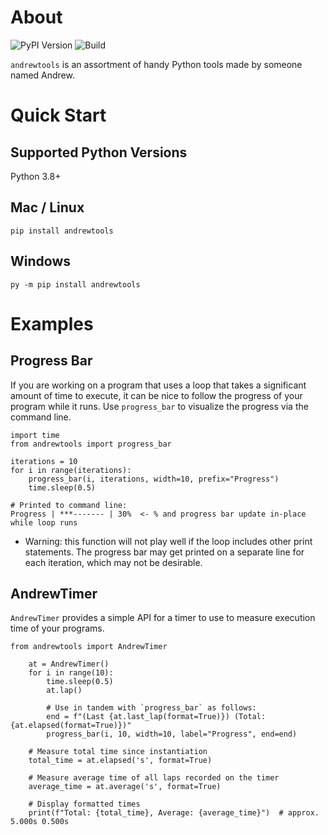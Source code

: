 # About
<!-- UPDATE VERSION IN BADGE MANUALLY -->
![PyPI Version](https://img.shields.io/badge/pypi-v0.1.0-orange)
![Build](https://img.shields.io/github/workflow/status/andrewt110216/andrewtools/Tests?style=plastic)

`andrewtools` is an assortment of handy Python tools made by someone named Andrew.

# Quick Start

## Supported Python Versions

Python 3.8+

## Mac / Linux
```
pip install andrewtools
```

## Windows
```
py -m pip install andrewtools
```

# Examples

## Progress Bar

If you are working on a program that uses a loop that takes a significant amount of time to execute, it can be nice to follow the progress of your program while it runs. Use `progress_bar` to visualize the progress via the command line.

```
import time
from andrewtools import progress_bar

iterations = 10
for i in range(iterations):
    progress_bar(i, iterations, width=10, prefix="Progress")
    time.sleep(0.5)

# Printed to command line:
Progress | ***------- | 30%  <- % and progress bar update in-place while loop runs
```

- Warning: this function will not play well if the loop includes other print statements. The progress bar may get printed on a separate line for each iteration, which may not be desirable.

## AndrewTimer

`AndrewTimer` provides a simple API for a timer to use to measure execution time of your programs.

```
from andrewtools import AndrewTimer

    at = AndrewTimer()
    for i in range(10):
        time.sleep(0.5)
        at.lap()

        # Use in tandem with `progress_bar` as follows:
        end = f"(Last {at.last_lap(format=True)}) (Total: {at.elapsed(format=True)})"
        progress_bar(i, 10, width=10, label="Progress", end=end)

    # Measure total time since instantiation
    total_time = at.elapsed('s', format=True)

    # Measure average time of all laps recorded on the timer
    average_time = at.average('s', format=True)

    # Display formatted times
    print(f"Total: {total_time}, Average: {average_time}")  # approx. 5.000s 0.500s
```